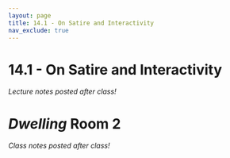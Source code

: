 ```yaml
---
layout: page
title: 14.1 - On Satire and Interactivity
nav_exclude: true
---
```


# 14.1 - On Satire and Interactivity

*Lecture notes posted after class!*

# *Dwelling* Room 2

*Class notes posted after class!*

